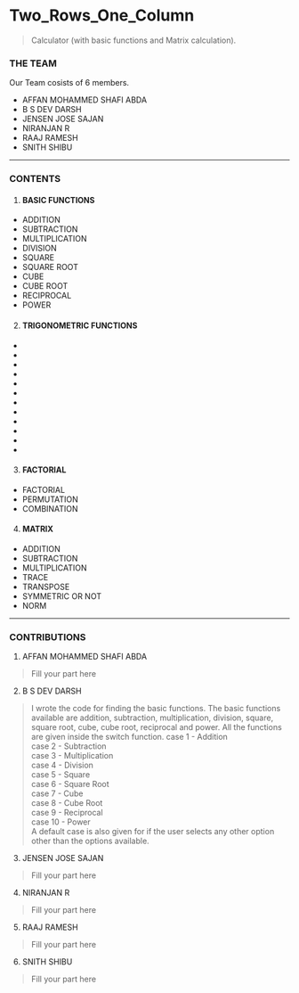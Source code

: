 # Two_Rows_One_Column
> Calculator (with basic functions and Matrix calculation).
### THE TEAM
Our Team cosists of 6 members.
- AFFAN MOHAMMED SHAFI ABDA
- B S DEV DARSH
- JENSEN JOSE SAJAN
- NIRANJAN R
- RAAJ RAMESH
- SNITH SHIBU
----
### CONTENTS
1. #### BASIC FUNCTIONS
- ADDITION
- SUBTRACTION
- MULTIPLICATION
- DIVISION
- SQUARE
- SQUARE ROOT
- CUBE
- CUBE ROOT
- RECIPROCAL
- POWER
2. #### TRIGONOMETRIC FUNCTIONS
-
-
-
-
-
-
-
-
-
-
-
-
3. #### FACTORIAL
- FACTORIAL
- PERMUTATION
- COMBINATION
4. #### MATRIX
- ADDITION
- SUBTRACTION
- MULTIPLICATION
- TRACE
- TRANSPOSE
- SYMMETRIC OR NOT
- NORM
----
### CONTRIBUTIONS
1. AFFAN MOHAMMED SHAFI ABDA
> Fill your part here
2. B S DEV DARSH
> I wrote the code for finding the basic functions. The basic functions available are addition, subtraction, multiplication, division, square, square root, cube, cube root, reciprocal and power. All the functions are 
  given inside the switch function.
> case 1 - Addition  
> case 2 - Subtraction  
> case 3 - Multiplication  
> case 4 - Division  
> case 5 - Square  
> case 6 - Square Root  
> case 7 - Cube  
> case 8 - Cube Root  
> case 9 - Reciprocal  
> case 10 - Power  
> A default case is also given for if the user selects any other option other than the options available.  
3. JENSEN JOSE SAJAN
> Fill your part here
4. NIRANJAN R
> Fill your part here
5. RAAJ RAMESH
> Fill your part here
6. SNITH SHIBU
> Fill your part here
